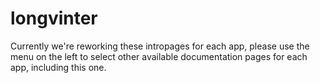# longvinter

Currently we're reworking these intropages for each app, please use the menu on the left to select other available documentation pages for each app, including this one.
